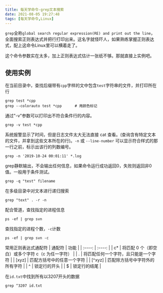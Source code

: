 ```yaml
---
title: 每天学命令-grep文本搜索
date: 2021-08-05 19:27:48
tags: [每天学命令,Linux]
---
```

`grep`全称`global search regular expression(RE) and print out the line`，全面搜索正则表达式并把行打印出来。这名字就怪吓人，如果熟练掌握正则表达式，配上这命令Linux里可以横着走了。

这个命令参数实在太多，加上正则表达式估计一张纸不够。那就直接上实例吧。

## 使用实例
在当前目录中，查找后缀带有`cpp`字样的文中包含`test`字符串的文件，并打印所在行
```
grep test *cpp
grep --colorauto test *cpp      # 用颜色标记
```

通过"-v"参数可以打印出不符合条件行的内容。
```
grep -v test *cpp
```

系统报警显示了时间，但是日志文件太大无法直接 cat 查看。(查询含有特定文本的文件，并拿到这些文本所在的行)。`-n` 或 `--line-number` 可以显示符合样式的那一行之前，标示出该行的列数编号。
```
grep -n '2019-10-24 00:01:11' *.log
```
grep静默输出，不会输出任何信息，如果命令运行成功返回0，失败则返回非0值。一般用于条件测试。
```
grep -q "test" filename
```

在多级目录中对文本进行递归搜索
```
grep "text" . -r -n
```

配合管道，查找指定的进程信息
```
ps -ef | grep svn
```
查找指定的进程个数，`-c`计数
```
ps -ef | grep svn -c
```

常用正则表达式通配符
|  通配符   | 功能  |
| :----:  | :----:  |
| c*  | 将匹配 0 个（即空白）或多个字符 c（c 为任一字符） |
| .  | 将匹配任何一个字符，且只能是一个字符 |
| [xyz]  | 匹配方括号中的任意一个字符 |
| [^xyz]  | 匹配除方括号中字符外的所有字符 |
| ^  | 锁定行的开头 |
| $  | 锁定行的结尾 |

在`id.txt`中找到所有以3207开头的数据
```
grep ^3207 id.txt
```
